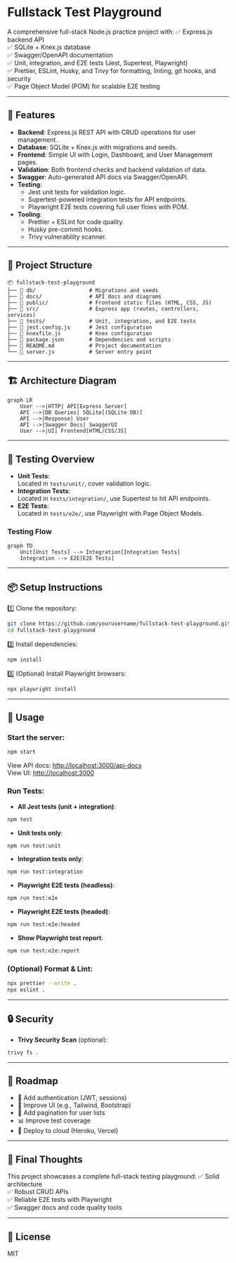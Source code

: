 
# Fullstack Test Playground

A comprehensive full-stack Node.js practice project with:
✅ Express.js backend API  
✅ SQLite + Knex.js database  
✅ Swagger/OpenAPI documentation  
✅ Unit, integration, and E2E tests (Jest, Supertest, Playwright)  
✅ Prettier, ESLint, Husky, and Trivy for formatting, linting, git hooks, and security  
✅ Page Object Model (POM) for scalable E2E testing

---

## 🚀 Features
- **Backend**: Express.js REST API with CRUD operations for user management.
- **Database**: SQLite + Knex.js with migrations and seeds.
- **Frontend**: Simple UI with Login, Dashboard, and User Management pages.
- **Validation**: Both frontend checks and backend validation of data.
- **Swagger**: Auto-generated API docs via Swagger/OpenAPI.
- **Testing**:  
  - Jest unit tests for validation logic.  
  - Supertest-powered integration tests for API endpoints.  
  - Playwright E2E tests covering full user flows with POM.  
- **Tooling**:  
  - Prettier + ESLint for code quality.  
  - Husky pre-commit hooks.  
  - Trivy vulnerability scanner.  

---

## 📂 Project Structure
```
📦 fullstack-test-playground
├── 📁 db/                 # Migrations and seeds
├── 📁 docs/               # API docs and diagrams
├── 📁 public/             # Frontend static files (HTML, CSS, JS)
├── 📁 src/                # Express app (routes, controllers, services)
├── 📁 tests/              # Unit, integration, and E2E tests
├── 📄 jest.config.js      # Jest configuration
├── 📄 knexfile.js         # Knex configuration
├── 📄 package.json        # Dependencies and scripts
├── 📄 README.md           # Project documentation
└── 📄 server.js           # Server entry point
```

---

## 🏗️ Architecture Diagram
```mermaid
graph LR
    User -->|HTTP| API[Express Server]
    API -->|DB Queries| SQLite[(SQLite DB)]
    API -->|Response| User
    API -->|Swagger Docs| SwaggerUI
    User -->|UI| Frontend[HTML/CSS/JS]
```

---

## 🧪 Testing Overview
- **Unit Tests**:  
  Located in `tests/unit/`, cover validation logic.
- **Integration Tests**:  
  Located in `tests/integration/`, use Supertest to hit API endpoints.
- **E2E Tests**:  
  Located in `tests/e2e/`, use Playwright with Page Object Models.

### Testing Flow
```mermaid
graph TD
    Unit[Unit Tests] --> Integration[Integration Tests]
    Integration --> E2E[E2E Tests]
```

---

## 📦 Setup Instructions
1️⃣ Clone the repository:
```bash
git clone https://github.com/yourusername/fullstack-test-playground.git
cd fullstack-test-playground
```

2️⃣ Install dependencies:
```bash
npm install
```

3️⃣ (Optional) Install Playwright browsers:
```bash
npx playwright install
```

---

## 🏃 Usage
### Start the server:
```bash
npm start
```
View API docs: [http://localhost:3000/api-docs](http://localhost:3000/api-docs)  
View UI: [http://localhost:3000](http://localhost:3000)

### Run Tests:
- **All Jest tests (unit + integration)**:  
```bash
npm test
```
- **Unit tests only**:  
```bash
npm run test:unit
```
- **Integration tests only**:  
```bash
npm run test:integration
```
- **Playwright E2E tests (headless)**:  
```bash
npm run test:e2e
```
- **Playwright E2E tests (headed)**:  
```bash
npm run test:e2e:headed
```
- **Show Playwright test report**:  
```bash
npm run test:e2e:report
```

### (Optional) Format & Lint:
```bash
npx prettier --write .
npx eslint .
```

---

## 🔒 Security
- **Trivy Security Scan** (optional):  
```bash
trivy fs .
```

---

## 📝 Roadmap
- 🔐 Add authentication (JWT, sessions)
- 🎨 Improve UI (e.g., Tailwind, Bootstrap)
- 🧹 Add pagination for user lists
- 📊 Improve test coverage
- 🏢 Deploy to cloud (Heroku, Vercel)

---

## 🏅 Final Thoughts
This project showcases a complete full-stack testing playground:
✅ Solid architecture  
✅ Robust CRUD APIs  
✅ Reliable E2E tests with Playwright  
✅ Swagger docs and code quality tools  

---

## 📜 License
MIT